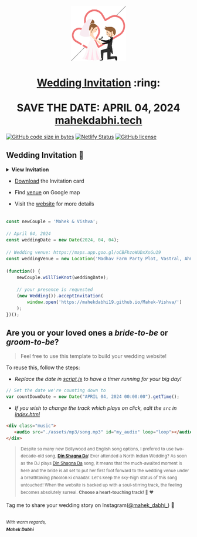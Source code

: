 
<p align="center"><a href="https://mahekdabhi.tech/"><img src="./assets/wedding.gif" width="150px" height="150px"/></a></p>
<h1 align="center"><a href="https://mahekdabhi.tech/">Wedding Invitation</a> :ring: <br> <br> SAVE THE DATE: APRIL 04, 2024 <br> <a href="https://mahekdabhi.tech/">mahekdabhi.tech</a></h1>

[![GitHub code size in bytes](https://img.shields.io/github/languages/code-size/vinitshahdeo/Wedding-Invitation?logo=github)](https://mahekdabhi19.github.io/Mahek-Vishva/) [![Netlify Status](https://api.netlify.com/0api/v1/badges/e945f101-f434-45e6-8c33-df855c6b2082/deploy-status)](https://app.netlify.com/sites/sonali/deploys) [![GitHub license](https://img.shields.io/github/license/vinitshahdeo/Wedding-Invitation?logo=github)](https://github.com/vinitshahdeo/Wedding-Invitation)

## Wedding Invitation :ring:

<details>
  <summary><strong>View Invitation</strong></summary>
  <a href="https://mahekdabhi19.github.io/Mahek-Vishva/"><img src="./assets/img/sonali.jpeg" /></a>
</details>

- [Download](https://github.com/MahekDabhi19/Mahek-Vishva/raw/067e32ee3299e4f4e6279a95d51be976d439ed8f/invitation/Mahek%20%26%20Vishva%20Marriage%20Invitation.pdf) the Invitation card

- Find [venue](https://maps.app.goo.gl/oCBFhzoWUDxXsGu19) on Google map

- Visit the [website](https://mahekdabhi19.github.io/Mahek-Vishva/) for more details

```js

const newCouple = 'Mahek & Vishva';

// April 04, 2024
const weddingDate = new Date(2024, 04, 04);

// Wedding venue: https://maps.app.goo.gl/oCBFhzoWUDxXsGu19
const weddingVenue = new Location('Madhav Farm Party Plot, Vastral, Ahmedabad');

(function() {
    newCouple.willTieKnot(weddingDate);

    // your presence is requested
    (new Wedding()).acceptInvitation(
        window.open('https://mahekdabhi19.github.io/Mahek-Vishva/')
    );
})();


```

## Are you or your loved ones a *bride-to-be* or *groom-to-be*? 
> Feel free to use this template to build your wedding website!

To reuse this, follow the steps:

- *Replace the date in [script.js](https://github.com/MahekDabhi19/Mahek-Vishva/blob/main/js/script.js#L29) to have a timer running for your big day!*

```js
// Set the date we're counting down to
var countDownDate = new Date("APRIL 04, 2024 00:00:00").getTime();
```

- *If you wish to change the track which plays on click, edit the `src` in [index.html](https://github.com/MahekDabhi19/Mahek-Vishva/blob/main/index.html#L69)*

```html
<div class="music">
   <audio src="./assets/mp3/song.mp3" id="my_audio" loop="loop"></audio> 
</div>
```

> <sup>Despite so many new Bollywood and English song options, I prefered to use two-decade-old song, **[Din Shagna Da](https://youtu.be/X0MDALpV29s)**! Ever attended a North Indian Wedding? As soon as the DJ plays [Din Shagna Da](https://youtu.be/Mj4eK5YViCs) song, it means that the much-awaited moment is here and the bride is all set to put her first foot forward to the wedding venue under a breathtaking phoolon ki chaadar. Let's keep the sky-high status of this song untouched! When the website is backed up with a soul-stirring track, the feeling becomes absolutely surreal. **Choose a heart-touching track!** :musical_note: :heart: </sup>

Tag me to share your wedding story on Instagram([@mahek_dabhi_](https://www.instagram.com/mahek_dabhi_/?hl=en)) :yellow_heart:

<br><sup><i>With warm regards,<br>
**Mahek Dabhi**<i></sup><br>
